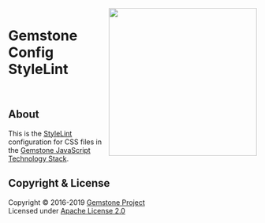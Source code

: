 
<img src="https://rawgit.com/gemstonejs/gemstone-artwork/master/gemstone-logo-white.svg" width="300" align="right" alt=""/>

Gemstone Config StyleLint
=========================

<p/>
<img src="https://nodei.co/npm/gemstone-config-stylelint.png?downloads=true&stars=true" alt=""/>
<p/>
<img src="https://david-dm.org/rse/gemstone-config-stylelint.png" alt=""/>

About
-----

This is the [StyleLint](https://stylelint.io/) configuration for CSS files in the
[Gemstone JavaScript Technology Stack](http://gemstonejs.com).

Copyright &amp; License
-----------------------

Copyright &copy; 2016-2019 [Gemstone Project](http://gemstonejs.com)<br/>
Licensed under [Apache License 2.0](https://spdx.org/licenses/Apache-2.0)

